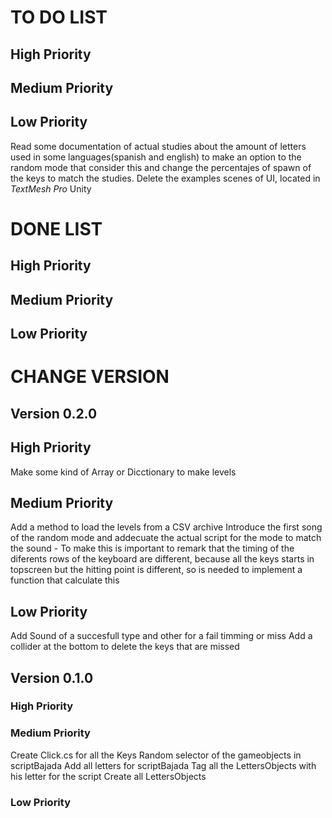 # TO DO LIST

## High Priority

## Medium Priority


## Low Priority
Read some documentation of actual studies about the amount of letters used in some languages(spanish and english) to make an option to the random mode that consider this and change the percentajes of spawn of the keys to match the studies.
Delete the examples scenes of UI, located in *TextMesh Pro* Unity

# DONE LIST

## High Priority

## Medium Priority

## Low Priority

# CHANGE VERSION
## Version 0.2.0
## High Priority
Make some kind of Array or Dicctionary to make levels
## Medium Priority
Add a method to load the levels from a CSV archive
Introduce the first song of the random mode and addecuate the actual script for the mode to match the sound
    - To make this is important to remark that the timing of the diferents rows of the keyboard are different, because all the keys starts in topscreen but the hitting point is different, so is needed to implement a function that calculate this
## Low Priority
Add Sound of a succesfull type and other for a fail timming or miss
Add a collider at the bottom to delete the keys that are missed

## Version 0.1.0 

### High Priority

### Medium Priority
Create Click.cs for all the Keys
Random selector of the gameobjects in scriptBajada
Add all letters for scriptBajada
Tag all the LettersObjects with his letter for the script
Create all LettersObjects

### Low Priority
